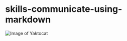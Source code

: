 # skills-communicate-using-markdown

![Image of Yaktocat](https://octodex.github.com/images/yaktocat.png)
